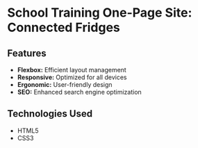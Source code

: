 # School Training One-Page Site: Connected Fridges

## Features
- **Flexbox:** Efficient layout management
- **Responsive:** Optimized for all devices
- **Ergonomic:** User-friendly design
- **SEO:** Enhanced search engine optimization

## Technologies Used
- HTML5
- CSS3 

